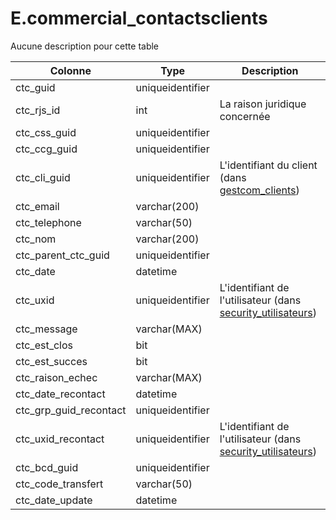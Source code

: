 # E.commercial_contactsclients

Aucune description pour cette table

Colonne|Type|Description
---|---|---
ctc_guid|uniqueidentifier|
ctc_rjs_id|int|La raison juridique concernée 
ctc_css_guid|uniqueidentifier|
ctc_ccg_guid|uniqueidentifier|
ctc_cli_guid|uniqueidentifier|L'identifiant du client (dans [gestcom_clients](generated_gestcom_clients.md)) 
ctc_email|varchar(200)|
ctc_telephone|varchar(50)|
ctc_nom|varchar(200)|
ctc_parent_ctc_guid|uniqueidentifier|
ctc_date|datetime|
ctc_uxid|uniqueidentifier|L'identifiant de l'utilisateur (dans [security_utilisateurs](generated_security_utilisateurs.md)) 
ctc_message|varchar(MAX)|
ctc_est_clos|bit|
ctc_est_succes|bit|
ctc_raison_echec|varchar(MAX)|
ctc_date_recontact|datetime|
ctc_grp_guid_recontact|uniqueidentifier|
ctc_uxid_recontact|uniqueidentifier|L'identifiant de l'utilisateur (dans [security_utilisateurs](generated_security_utilisateurs.md)) 
ctc_bcd_guid|uniqueidentifier|
ctc_code_transfert|varchar(50)|
ctc_date_update|datetime|
